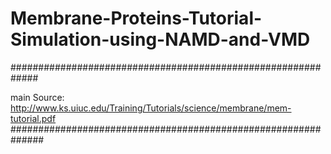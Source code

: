 # Membrane-Proteins-Tutorial-Simulation-using-NAMD-and-VMD


#############################################################

main Source:
http://www.ks.uiuc.edu/Training/Tutorials/science/membrane/mem-tutorial.pdf
##############################################################

